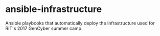 # ansible-infrastructure
Ansible playbooks that automatically deploy the infrastructure used for RIT's 2017 GenCyber summer camp.
